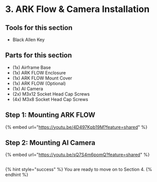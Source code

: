 # 3. ARK Flow & Camera Installation

## Tools for this section

* Black Allen Key

## Parts for this section

* (1x) Airframe Base
* (1x) ARK FLOW Enclosure
* (1x) ARK FLOW Mount Cover
* (1x) ARK FLOW (Optional)
* (1x) AI Camera
* (2x) M3x12 Socket Head Cap Screws
* (4x) M3x8 Socket Head Cap Screws

##

## Step 1: Mounting ARK FLOW

{% embed url="https://youtu.be/4D497Kpb19M?feature=shared" %}

##

## Step 2: Mounting AI Camera

{% embed url="https://youtu.be/sQ7S4m6pomQ?feature=shared" %}

##

{% hint style="success" %}
You are ready to move on to Section 4.
{% endhint %}
